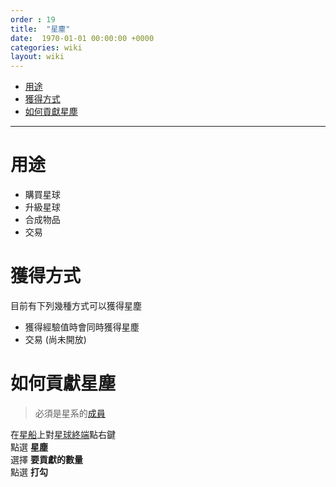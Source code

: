 ```yaml
---
order : 19
title:  "星塵"
date:  1970-01-01 00:00:00 +0000
categories: wiki
layout: wiki
---
```


- [用途](#用途)
- [獲得方式](#獲得方式)
- [如何貢獻星塵](#如何貢獻星塵)
  
---

# 用途

- 購買星球
- 升級星球
- 合成物品
- 交易

# 獲得方式

目前有下列幾種方式可以獲得星塵
- 獲得經驗值時會同時獲得星塵
- 交易 (尚未開放)

# 如何貢獻星塵

> 必須是星系的[成員](/wiki/words.html#成員)

在[星船](/wiki/words.html#星船)上對[星球終端](/wiki/words.html#星球終端)點右鍵  
點選 **星塵**  
選擇 **要貢獻的數量**  
點選 **打勾**
